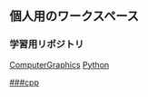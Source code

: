## 個人用のワークスペース

### 学習用リポジトリ

[ComputerGraphics](https://github.com/s1250189-Inoue/test/tree/master/ComputerGraphics)
[Python](https://github.com/s1250189-Inoue/test/tree/master/Python)

[###cpp](https://github.com/s1250189-Inoue/test/tree/master/cpp)
